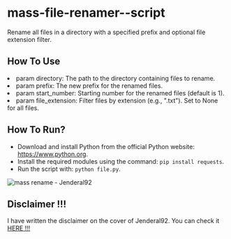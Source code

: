 # mass-file-renamer--script

<p>Rename all files in a directory with a specified prefix and optional file extension filter.</p>

## How To Use

<li>param directory: The path to the directory containing files to rename.</li>
<li>param prefix: The new prefix for the renamed files.</li>
<li>param start_number: Starting number for the renamed files (default is 1).</li>
<li>param file_extension: Filter files by extension (e.g., ".txt"). Set to None for all files.</li>

## How To Run?
<ul dir="auto">
<li>Download and install Python from the official Python website: <a href="https://www.python.org">https://www.python.org</a>.</li>
<li>Install the required modules using the command: <code>pip install requests</code>.</li>
<li>Run the script with: <code>python file.py</code>.</li>
</ul>

![mass rename - Jenderal92](https://github.com/user-attachments/assets/5ff07588-9d39-41c9-b6c5-f3a32c9aadb2)


## Disclaimer !!!

<p>I have written the disclaimer on the cover of Jenderal92. You can check it <a href="https://github.com/Jenderal92">HERE !!!</a></p>
